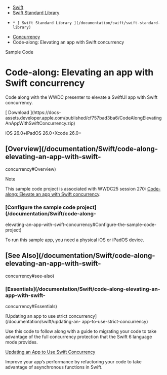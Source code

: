   * [ Swift ](/documentation/swift)
  * [ Swift Standard Library ](/documentation/swift/swift-standard-library)
  *     * [ Swift Standard Library ](/documentation/swift/swift-standard-library)
  * [ Concurrency ](/documentation/swift/concurrency)
  * Code-along: Elevating an app with Swift concurrency 

Sample Code

# Code-along: Elevating an app with Swift concurrency

Code along with the WWDC presenter to elevate a SwiftUI app with Swift
concurrency.

[ Download ](https://docs-
assets.developer.apple.com/published/cf757bad3ba6/CodeAlongElevatingAnAppWithSwiftConcurrency.zip)

iOS 26.0+iPadOS 26.0+Xcode 26.0+

## [Overview](/documentation/Swift/code-along-elevating-an-app-with-swift-
concurrency#Overview)

Note

This sample code project is associated with WWDC25 session 270: [Code-along:
Elevate an app with Swift
concurrency](https://developer.apple.com/videos/play/wwdc2025/270/).

### [Configure the sample code project](/documentation/Swift/code-along-
elevating-an-app-with-swift-concurrency#Configure-the-sample-code-project)

To run this sample app, you need a physical iOS or iPadOS device.

## [See Also](/documentation/Swift/code-along-elevating-an-app-with-swift-
concurrency#see-also)

### [Essentials](/documentation/Swift/code-along-elevating-an-app-with-swift-
concurrency#Essentials)

[Updating an app to use strict concurrency](/documentation/swift/updating-an-
app-to-use-strict-concurrency)

Use this code to follow along with a guide to migrating your code to take
advantage of the full concurrency protection that the Swift 6 language mode
provides.

[Updating an App to Use Swift
Concurrency](/documentation/swift/updating_an_app_to_use_swift_concurrency)

Improve your app’s performance by refactoring your code to take advantage of
asynchronous functions in Swift.

